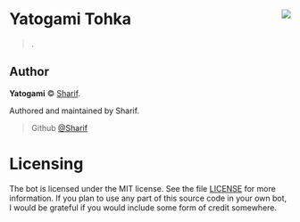 # Yatogami Tohka <img src="https://cdn.discordapp.com/avatars/507318001242996739/75524ecb9c990411c08be2b65224e2c5.png?size=128" align="right">
> .

## Author 

**Yatogami** © [Sharif](https://github.com/SharifPoetra/yatogami). 

Authored and maintained by Sharif.
> Github [@Sharif](https://github.com/SharifPoetra)

# Licensing 

The bot is licensed under the MIT license. See the file [LICENSE](https://github.com/SharifPoetra/yatogami/blob/master/LICENCE) for more information. If you plan to use any part of this source code in your own bot, I would be grateful if you would include some form of credit somewhere.
